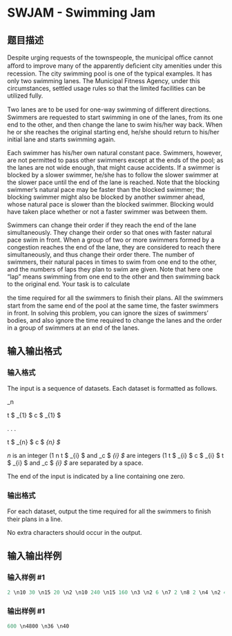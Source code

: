 # SWJAM - Swimming Jam

## 题目描述

Despite urging requests of the townspeople, the municipal oﬃce cannot aﬀord to improve many of the apparently deﬁcient city amenities under this recession. The city swimming pool is one of the typical examples. It has only two swimming lanes. The Municipal Fitness Agency, under this circumstances, settled usage rules so that the limited facilities can be utilized fully.

Two lanes are to be used for one-way swimming of diﬀerent directions. Swimmers are requested to start swimming in one of the lanes, from its one end to the other, and then change the lane to swim his/her way back. When he or she reaches the original starting end, he/she should return to his/her initial lane and starts swimming again.

Each swimmer has his/her own natural constant pace. Swimmers, however, are not permitted to pass other swimmers except at the ends of the pool; as the lanes are not wide enough, that might cause accidents. If a swimmer is blocked by a slower swimmer, he/she has to follow the slower swimmer at the slower pace until the end of the lane is reached. Note that the blocking swimmer’s natural pace may be faster than the blocked swimmer; the blocking swimmer might also be blocked by another swimmer ahead, whose natural pace is slower than the blocked swimmer. Blocking would have taken place whether or not a faster swimmer was between them.

Swimmers can change their order if they reach the end of the lane simultaneously. They change their order so that ones with faster natural pace swim in front. When a group of two or more swimmers formed by a congestion reaches the end of the lane, they are considered to reach there simultaneously, and thus change their order there. The number of swimmers, their natural paces in times to swim from one end to the other, and the numbers of laps they plan to swim are given. Note that here one “lap” means swimming from one end to the other and then swimming back to the original end. Your task is to calculate

the time required for all the swimmers to ﬁnish their plans. All the swimmers start from the same end of the pool at the same time, the faster swimmers in front. In solving this problem, you can ignore the sizes of swimmers’ bodies, and also ignore the time required to change the lanes and the order in a group of swimmers at an end of the lanes.

## 输入输出格式

### 输入格式

The input is a sequence of datasets. Each dataset is formatted as follows.

_n

t $ _{1} $ c $ _{1} $

. . .

t $ _{n} $ c $ _{n} $_

_n_ is an integer (1 n t $ _{i} $ and _c $ _{i} $_ are integers (1 t $ _{i} $ c $ _{i} $ t $ _{i} $ and _c $ _{i} $_ are separated by a space.

The end of the input is indicated by a line containing one zero.

### 输出格式

For each dataset, output the time required for all the swimmers to ﬁnish their plans in a line.

No extra characters should occur in the output.

## 输入输出样例

### 输入样例 #1

```cpp
2 \n10 30 \n15 20 \n2 \n10 240 \n15 160 \n3 \n2 6 \n7 2 \n8 2 \n4 \n2 4 \n7 2 \n8 2 \n18 1 \n0
```


### 输出样例 #1

```cpp
600 \n4800 \n36 \n40
```


